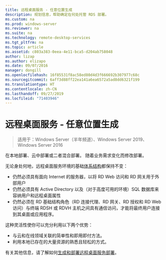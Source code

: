 ```yaml
---
title: 远程桌面服务 - 任意位置生成
description: 规划信息，帮助确定在何处托管 RDS 部署。
ms.custom: na
ms.prod: windows-server
ms.reviewer: na
ms.suite: na
ms.technology: remote-desktop-services
ms.tgt_pltfrm: na
ms.topic: article
ms.assetid: c803a383-0eea-4e11-bca5-d204ab758048
author: lizap
ms.author: elizapo
ms.date: 09/07/2016
manager: dongill
ms.openlocfilehash: 16f85531f8ac58ed80d4d3f666692b307977c68c
ms.sourcegitcommit: 6aff3d88ff22ea141a6ea6572a5ad8dd6321f199
ms.translationtype: HT
ms.contentlocale: zh-CN
ms.lasthandoff: 09/27/2019
ms.locfileid: "71403946"
---
```

# <a name="remote-desktop-services---build-anywhere"></a>远程桌面服务 - 任意位置生成

>适用于：Windows Server（半年频道）、Windows Server 2019、Windows Server 2016

在本地部署、云中部署或二者混合部署。 随着业务需求变化而修改部署。

无论身处何地，远程桌面服务环境的基础[体系结构](desktop-hosting-logical-architecture.md)都保持不变：
- 仍然必须具有面向 Internet 的服务器，以将 RD Web 访问和 RD 网关用于外部用户
- 仍然必须具有 Active Directory 以及（对于高度可用的环境）SQL 数据库来容纳用户和远程桌面属性
- 仍然必须在 RD 基础结构角色（RD 连接代理、RD 网关、RD 授权和 RD Web 访问）与终端 RDSH 或 RDVH 主机之间具有通信访问，才能将最终用户连接到其桌面或应用程序。

这种灵活性使你可以充分利用以下两个优势：
- 与云和在线领域关联的简单性和即用即付方法。
- 利用本地已存在的大量资源的熟悉且轻松的方式。

有关其他信息，请了解如何[生成和部署远程桌面服务部署](rds-build-and-deploy.md)。